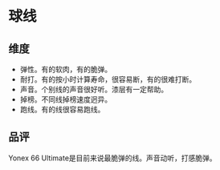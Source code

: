 # 球线
## 维度
- 弹性。有的软肉，有的脆弹。
- 耐打。有的按小时计算寿命，很容易断，有的很难打断。
- 声音。个别线的声音很好听。漆层有一定帮助。
- 掉榜。不同线掉榜速度迥异。
- 跑线。有的线很容易跑线。

## 品评
Yonex 66 Ultimate是目前来说最脆弹的线。声音动听，打感脆弹。